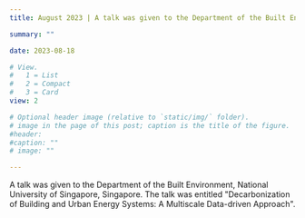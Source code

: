 ```yaml
---
title: August 2023 | A talk was given to the Department of the Built Environment, National University of Singapore.

summary: ""

date: 2023-08-18

# View.
#   1 = List
#   2 = Compact
#   3 = Card
view: 2

# Optional header image (relative to `static/img/` folder).
# image in the page of this post; caption is the title of the figure.
#header:
#caption: ""   
# image: ""   

---
```


A talk was given to the Department of the Built Environment, National University of Singapore, Singapore. The talk was entitled "Decarbonization of Building and Urban Energy Systems: A Multiscale Data-driven Approach".

